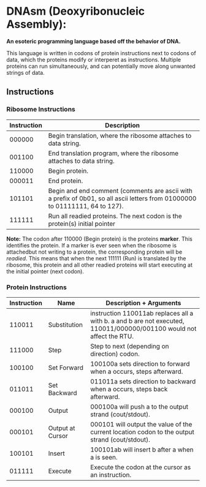 # DNAsm (Deoxyribonucleic Assembly):
**An esoteric programming language based off the behavior of DNA.**

This language is written in codons of protein instructions next to codons of data, which the proteins modify or interperet as instructions. Multiple proteins can run simultaneously, and can potentially move along unwanted strings of data.

## Instructions
### Ribosome Instructions

| Instruction | Description |
|-------------|-------------|
| 000000      | Begin translation, where the ribosome attaches to data string. |
| 001100      | End translation program, where the ribosome attaches to data string. |
| 110000      | Begin protein. |
| 000011      | End protein. |
| 101101      | Begin and end comment (comments are ascii with a prefix of 0b01, so all ascii letters from 01000000 to 01111111, 64 to 127). |
| 111111      | Run all readied proteins. The next codon is the protein(s) initial pointer|

**Note:**  The codon after 110000 (Begin protein) is the proteins **marker**. This identifies the protein. If a marker is ever seen 
when the ribosome is attachedbut not writing to a protein, the corresponding protein will be *readied*.
This means that when the next 111111 (Run) is translated by the ribosome, this protein and all other 
readied proteins will start executing at the initial pointer (next codon).

### Protein Instructions
| Instruction | Name | Description + Arguments |
|-------------|------|-------------------------|
| 110011      | Substitution | instruction 110011ab replaces all a with b. a and b are not executed, 110011/000000/001100 would not affect the RTU. |
| 111000      | Step | Step to next (depending on direction) codon. |
| 100100      | Set Forward | 100100a sets direction to forward when a occurs, steps afterward. |
| 011011      | Set Backward | 011011a sets direction to backward when a occurs, steps back afterward. |
| 000100      | Output | 000100a will push a to the output strand (cout/stdout). |
| 000101      | Output at Cursor | 000101 will output the value of the current location codon to the output strand (cout/stdout). |
| 100101      | Insert | 100101ab will insert b after a when a is seen. |
| 011111      | Execute | Execute the codon at the cursor as an instruction. | 